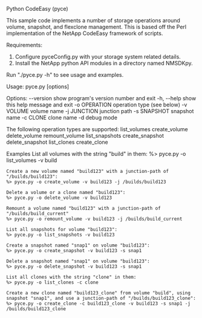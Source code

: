 Python CodeEasy (pyce)

This sample code implements a number of storage operations around volume,
snapshot, and flexclone management.  This is based off the Perl implementation
of the NetApp CodeEasy framework of scripts.

Requirements:
  1. Configure pyceConfig.py with your storage system related details.
  2. Install the NetApp python API modules in a directory named NMSDKpy.

Run "./pyce.py -h" to see usage and examples.

Usage: pyce.py [options]

Options:
  --version     show program's version number and exit
  -h, --help    show this help message and exit
  -o OPERATION  operation type (see below)
  -v VOLUME     volume name
  -j JUNCTION   junction path
  -s SNAPSHOT   snapshot name
  -c CLONE      clone name
  -d            debug mode

  The following operation types are supported:
    list_volumes
    create_volume
    delete_volume
    remount_volume
    list_snapshots
    create_snapshot
    delete_snapshot
    list_clones
    create_clone

  Examples
    List all volumes with the string "build" in them:
    %> pyce.py -o list_volumes -v build

    Create a new volume named "build123" with a junction-path of "/builds/build123":
    %> pyce.py -o create_volume -v build123 -j /builds/build123

    Delete a volume or a clone named "build123":
    %> pyce.py -o delete_volume -v build123 

    Remount a volume named "build123" with a junction-path of "/builds/build_current"
    %> pyce.py -o remount_volume -v build123 -j /builds/build_current

    List all snapshots for volume "build123":
    %> pyce.py -o list_snapshots -v build123 
  
    Create a snapshot named "snap1" on volume "build123":
    %> pyce.py -o create_snapshot -v build123 -s snap1

    Delete a snapshot named "snap1" on volume "build123":
    %> pyce.py -o delete_snapshot -v build123 -s snap1

    List all clones with the string "clone" in them:
    %> pyce.py -o list_clones -c clone

    Create a new clone named "build123_clone" from volume "build", using
    snapshot "snap1", and use a junction-path of "/builds/build123_clone":
    %> pyce.py -o create_clone -c build123_clone -v build123 -s snap1 -j /builds/build123_clone
